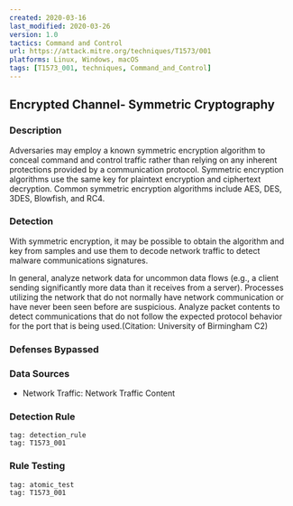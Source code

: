 ```yaml
---
created: 2020-03-16
last_modified: 2020-03-26
version: 1.0
tactics: Command and Control
url: https://attack.mitre.org/techniques/T1573/001
platforms: Linux, Windows, macOS
tags: [T1573_001, techniques, Command_and_Control]
---
```


## Encrypted Channel- Symmetric Cryptography

### Description

Adversaries may employ a known symmetric encryption algorithm to conceal command and control traffic rather than relying on any inherent protections provided by a communication protocol. Symmetric encryption algorithms use the same key for plaintext encryption and ciphertext decryption. Common symmetric encryption algorithms include AES, DES, 3DES, Blowfish, and RC4.

### Detection

With symmetric encryption, it may be possible to obtain the algorithm and key from samples and use them to decode network traffic to detect malware communications signatures.

In general, analyze network data for uncommon data flows (e.g., a client sending significantly more data than it receives from a server). Processes utilizing the network that do not normally have network communication or have never been seen before are suspicious. Analyze packet contents to detect communications that do not follow the expected protocol behavior for the port that is being used.(Citation: University of Birmingham C2)

### Defenses Bypassed



### Data Sources

  - Network Traffic: Network Traffic Content
### Detection Rule

```query
tag: detection_rule
tag: T1573_001
```

### Rule Testing

```query
tag: atomic_test
tag: T1573_001
```

